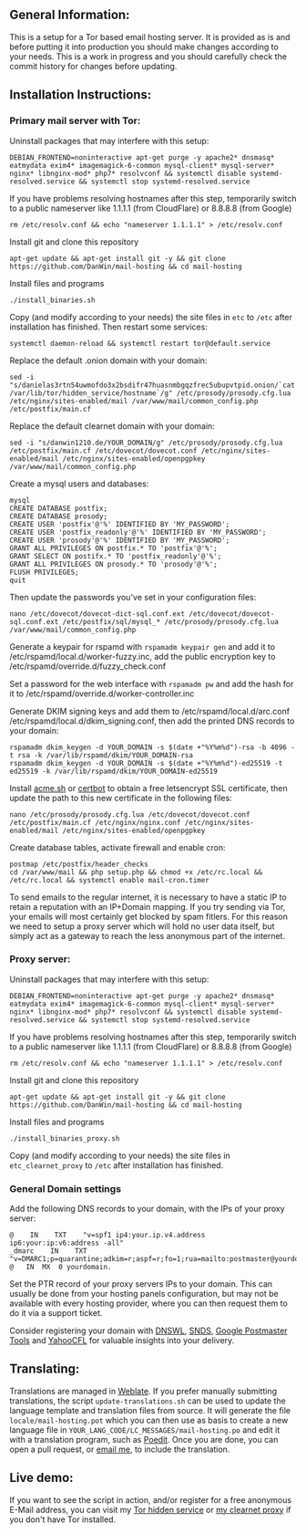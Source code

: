 General Information:
--------------------

This is a setup for a Tor based email hosting server. It is provided as is and before putting it into production you should make changes according to your needs. This is a work in progress and you should carefully check the commit history for changes before updating.

Installation Instructions:
--------------------------

### Primary mail server with Tor:

Uninstall packages that may interfere with this setup:
```
DEBIAN_FRONTEND=noninteractive apt-get purge -y apache2* dnsmasq* eatmydata exim4* imagemagick-6-common mysql-client* mysql-server* nginx* libnginx-mod* php7* resolvconf && systemctl disable systemd-resolved.service && systemctl stop systemd-resolved.service
```

If you have problems resolving hostnames after this step, temporarily switch to a public nameserver like 1.1.1.1 (from CloudFlare) or 8.8.8.8 (from Google)

```
rm /etc/resolv.conf && echo "nameserver 1.1.1.1" > /etc/resolv.conf
```

Install git and clone this repository

```
apt-get update && apt-get install git -y && git clone https://github.com/DanWin/mail-hosting && cd mail-hosting
```

Install files and programs
```
./install_binaries.sh
```

Copy (and modify according to your needs) the site files in `etc` to `/etc` after installation has finished. Then restart some services:
```
systemctl daemon-reload && systemctl restart tor@default.service
```

Replace the default .onion domain with your domain:
```
sed -i "s/danielas3rtn54uwmofdo3x2bsdifr47huasnmbgqzfrec5ubupvtpid.onion/`cat /var/lib/tor/hidden_service/hostname`/g" /etc/prosody/prosody.cfg.lua /etc/nginx/sites-enabled/mail /var/www/mail/common_config.php /etc/postfix/main.cf
```

Replace the default clearnet domain with your domain:
```
sed -i "s/danwin1210.de/YOUR_DOMAIN/g" /etc/prosody/prosody.cfg.lua /etc/postfix/main.cf /etc/dovecot/dovecot.conf /etc/nginx/sites-enabled/mail /etc/nginx/sites-enabled/openpgpkey /var/www/mail/common_config.php
```

Create a mysql users and databases:
```
mysql
CREATE DATABASE postfix;
CREATE DATABASE prosody;
CREATE USER 'postfix'@'%' IDENTIFIED BY 'MY_PASSWORD';
CREATE USER 'postfix_readonly'@'%' IDENTIFIED BY 'MY_PASSWORD';
CREATE USER 'prosody'@'%' IDENTIFIED BY 'MY_PASSWORD';
GRANT ALL PRIVILEGES ON postfix.* TO 'postfix'@'%';
GRANT SELECT ON postifx.* TO 'postfix_readonly'@'%';
GRANT ALL PRIVILEGES ON prosody.* TO 'prosody'@'%';
FLUSH PRIVILEGES;
quit
```

Then update the passwords you've set in your configuration files:
```
nano /etc/dovecot/dovecot-dict-sql.conf.ext /etc/dovecot/dovecot-sql.conf.ext /etc/postfix/sql/mysql_* /etc/prosody/prosody.cfg.lua /var/www/mail/common_config.php
```

Generate a keypair for rspamd with `rspamadm keypair gen` and add it to /etc/rspamd/local.d/worker-fuzzy.inc, add the public encryption key to /etc/rspamd/override.d/fuzzy_check.conf

Set a password for the web interface with `rspamadm pw` and add the hash for it to /etc/rspamd/override.d/worker-controller.inc

Generate DKIM signing keys and add them to /etc/rspamd/local.d/arc.conf /etc/rspamd/local.d/dkim_signing.conf, then add the printed DNS records to your domain:
```
rspamadm dkim_keygen -d YOUR_DOMAIN -s $(date +"%Y%m%d")-rsa -b 4096 -t rsa -k /var/lib/rspamd/dkim/YOUR_DOMAIN-rsa
rspamadm dkim_keygen -d YOUR_DOMAIN -s $(date +"%Y%m%d")-ed25519 -t ed25519 -k /var/lib/rspamd/dkim/YOUR_DOMAIN-ed25519
```

Install [acme.sh](https://github.com/acmesh-official/acme.sh) or [certbot](https://certbot.eff.org/) to obtain a free letsencrypt SSL certificate, then update the path to this new certificate in the following files:
```
nano /etc/prosody/prosody.cfg.lua /etc/dovecot/dovecot.conf /etc/postfix/main.cf /etc/nginx/nginx.conf /etc/nginx/sites-enabled/mail /etc/nginx/sites-enabled/openpgpkey
```

Create database tables, activate firewall and enable cron:
```
postmap /etc/postfix/header_checks
cd /var/www/mail && php setup.php && chmod +x /etc/rc.local && /etc/rc.local && systemctl enable mail-cron.timer
```

To send emails to the regular internet, it is necessary to have a static IP to retain a reputation with an IP+Domain mapping. If you try sending via Tor, your emails will most certainly get blocked by spam fitlers. For this reason we need to setup a proxy server which will hold no user data itself, but simply act as a gateway to reach the less anonymous part of the internet.

### Proxy server:

Uninstall packages that may interfere with this setup:
```
DEBIAN_FRONTEND=noninteractive apt-get purge -y apache2* dnsmasq* eatmydata exim4* imagemagick-6-common mysql-client* mysql-server* nginx* libnginx-mod* php7* resolvconf && systemctl disable systemd-resolved.service && systemctl stop systemd-resolved.service
```

If you have problems resolving hostnames after this step, temporarily switch to a public nameserver like 1.1.1.1 (from CloudFlare) or 8.8.8.8 (from Google)

```
rm /etc/resolv.conf && echo "nameserver 1.1.1.1" > /etc/resolv.conf
```

Install git and clone this repository

```
apt-get update && apt-get install git -y && git clone https://github.com/DanWin/mail-hosting && cd mail-hosting
```

Install files and programs
```
./install_binaries_proxy.sh
```

Copy (and modify according to your needs) the site files in `etc_clearnet_proxy` to `/etc` after installation has finished.


### General Domain settings

Add the following DNS records to your domain, with the IPs of your proxy server:
```
@    IN    TXT    "v=spf1 ip4:your.ip.v4.address ip6:your:ip:v6:address -all"
_dmarc    IN    TXT "v=DMARC1;p=quarantine;adkim=r;aspf=r;fo=1;rua=mailto:postmaster@yourdomain;ruf=mailto:postmaster@yourdomain;rf=afrf;ri=86400;pct=100"
@	IN	MX	0 yourdomain.
```

Set the PTR record of your proxy servers IPs to your domain. This can usually be done from your hosting panels configuration, but may not be available with every hosting provider, where you can then request them to do it via a support ticket.

Consider registering your domain with [DNSWL](https://www.dnswl.org/), [SNDS](https://sendersupport.olc.protection.outlook.com/snds/), [Google Postmaster Tools](https://postmaster.google.com/) and [YahooCFL](https://senders.yahooinc.com/complaint-feedback-loop/) for valuable insights into your delivery.


Translating:
------------

Translations are managed in [Weblate](https://weblate.danwin1210.de/projects/DanWin/mail-hosting).
If you prefer manually submitting translations, the script `update-translations.sh` can be used to update the language template and translation files from source.
It will generate the file `locale/mail-hosting.pot` which you can then use as basis to create a new language file in `YOUR_LANG_CODE/LC_MESSAGES/mail-hosting.po` and edit it with a translation program, such as [Poedit](https://poedit.net/).
Once you are done, you can open a pull request, or [email me](mailto:daniel@danwin1210.de), to include the translation.

Live demo:
----------

If you want to see the script in action, and/or register for a free anonymous E-Mail address, you can visit my [Tor hidden service](http://danielas3rtn54uwmofdo3x2bsdifr47huasnmbgqzfrec5ubupvtpid.onion/mail/) or [my clearnet proxy](https://danwin1210.de/mail/) if you don't have Tor installed.
